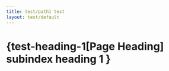 ```yaml
---
title: test/path1 test
layout: test/default
---
```


# {test-heading-1[Page Heading] subindex heading 1 }
